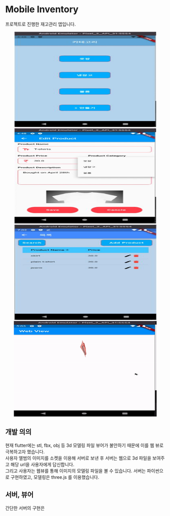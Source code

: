 # Mobile Inventory

프로젝트로 진행한 재고관리 앱입니다.
<p align="center">
<img src="./그림01.jpg" width="450" height="300">
<img src="./그림02.jpg" width="450" height="300">
<img src="./그림03.jpg" width="450" height="300">
<img src="./ezgif-4-6f4b14424a.gif" width="450" height="300">
</p>

## 개발 의의
현재 flutter에는 stl, fbx, obj 등 3d 모델링 파일 뷰어가 불안하기 때문에 이를 웹 뷰로 극복하고자 했습니다.<br>
사용자 앨범의 이미지를 소켓을 이용해 서버로 보낸 후 서버는 웹으로 3d 파일을 보여주고 해당 url을 사용자에게 답신합니다. <br>
그리고 사용자는 웹뷰를 통해 이미지의 모델링 파일을 볼 수 있습니다.
서버는 파이썬으로 구현하였고, 모델링은 three.js 를 이용했습니다.

## 서버, 뷰어
간단한 서버의 구현은 



